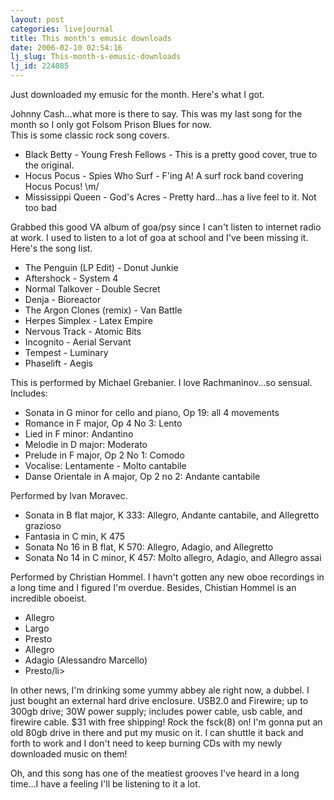 ```yaml
---
layout: post
categories: livejournal
title: This month's emusic downloads
date: 2006-02-10 02:54:16
lj_slug: This-month-s-emusic-downloads
lj_id: 224085
---
```

Just downloaded my emusic for the month. Here's what I got.  



Johnny Cash...what more is there to say. This was my last song for the month so I only got Folsom Prison Blues for now.  
This is some classic rock song covers.



  * Black Betty - Young Fresh Fellows - This is a pretty good cover, true to the original.
  * Hocus Pocus - Spies Who Surf - F'ing A! A surf rock band covering Hocus Pocus! \m/
  * Mississippi Queen - God's Acres - Pretty hard...has a live feel to it. Not too bad



Grabbed this good VA album of goa/psy since I can't listen to internet radio at work. I used to listen to a lot of goa at school and I've been missing it. Here's the song list.



  * The Penguin (LP Edit) - Donut Junkie
  * Aftershock - System 4
  * Normal Talkover - Double Secret
  * Denja - Bioreactor
  * The Argon Clones (remix) - Van Battle
  * Herpes Simplex - Latex Empire
  * Nervous Track - Atomic Bits
  * Incognito - Aerial Servant
  * Tempest - Luminary
  * Phaselift - Aegis



This is performed by Michael Grebanier. I love Rachmaninov...so sensual.  
Includes:



  * Sonata in G minor for cello and piano, Op 19: all 4 movements
  * Romance in F major, Op 4 No 3: Lento
  * Lied in F minor: Andantino
  * Melodie in D major: Moderato
  * Prelude in F major, Op 2 No 1: Comodo
  * Vocalise: Lentamente - Molto cantabile
  * Danse Orientale in A major, Op 2 no 2: Andante cantabile



Performed by Ivan Moravec.



  * Sonata in B flat major, K 333: Allegro, Andante cantabile, and Allegretto grazioso
  * Fantasia in C min, K 475
  * Sonata No 16 in B flat, K 570: Allegro, Adagio, and Allegretto
  * Sonata No 14 in C minor, K 457: Molto allegro, Adagio, and Allegro assai



Performed by Christian Hommel. I havn't gotten any new oboe recordings in a long time and I figured I'm overdue. Besides, Chistian Hommel is an incredible oboeist.



  * Allegro
  * Largo
  * Presto
  * Allegro
  * Adagio (Alessandro Marcello)
  * Presto/li> 



In other news, I'm drinking some yummy abbey ale right now, a dubbel. I just bought an external hard drive enclosure. USB2.0 and Firewire; up to 300gb drive; 30W power supply; includes power cable, usb cable, and firewire cable. $31 with free shipping! Rock the fsck(8) on! I'm gonna put an old 80gb drive in there and put my music on it. I can shuttle it back and forth to work and I don't need to keep burning CDs with my newly downloaded music on them!  



Oh, and this song has one of the meatiest grooves I've heard in a long time...I have a feeling I'll be listening to it a lot.
